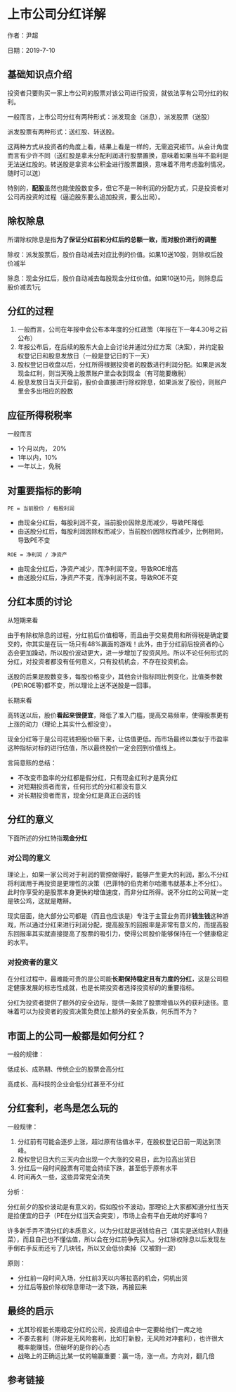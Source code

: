 # 上市公司分红详解

作者：尹超

日期：2019-7-10

## 基础知识点介绍

投资者只要购买一家上市公司的股票对该公司进行投资，就依法享有公司分红的权利。

一般而言，上市公司分红有两种形式：派发现金（派息），派发股票（送股）

派发股票有两种形式：送红股、转送股。

这两种方式从投资者的角度上看，结果上看是一样的，无需追究细节。从会计角度而言有少许不同（送红股是拿未分配利润进行股票置换，意味着如果当年不盈利是无法送红股的。转送股是拿资本公积金进行股票置换，意味着不用考虑盈利情况，随时可以送）

特别的，**配股**虽然也能使股数变多，但它不是一种利润的分配方式，只是投资者对公司再投资的过程（逼迫股东要么追加投资，要么出局）。

## 除权除息

所谓除权除息是指**为了保证分红前和分红后的总额一致，而对股价进行的调整**

除权：派发股票后，股价自动减去对应比例的价值。如果10送10股，则除权后股价减半

除息：现金分红后，股价自动减去每股现金分红价值。如果10送10元，则除息后股价减去1元

## 分红的过程

1. 一般而言，公司在年报中会公布本年度的分红政策（年报在下一年4.30号之前公布）
2. 年报公布后，在后续的股东大会上会讨论并通过分红方案（决案），并约定股权登记日和股息发放日（一般是登记日的下一天）
3. 股权登记日收盘以后，分红所得根据投资者的股数进行利润分配。如果是派发现金红利，则当天晚上股票账户里会收到现金（有可能要缴税）
4. 股息发放日当天开盘前，股价会直接进行除权除息，如果派发了股份，则账户里会多出相应的股数

## 应征所得税税率

一般而言

- 1个月以内， 20%
- 1年以内，10%
- 一年以上，免税

## 对重要指标的影响

`PE = 当前股价 / 每股利润`

- 由现金分红后，每股利润不变，当前股价因除息而减少，导致PE降低
- 由送股分红后，每股利润因除权而减少，当前股价因除权而减少，比例相同，导致PE不变

`ROE = 净利润 / 净资产`

- 由现金分红后，净资产减少，而净利润不变。导致ROE增高
- 由送股分红后，净资产不变，而净利润不变。导致ROE不变

## 分红本质的讨论

从短期来看

由于有除权除息的过程，分红前后价值相等，而且由于交易费用和所得税是确定要交的，你其实是在玩一场只有48%赢面的游戏！此外，由于分红前后投资者的心态会更加躁动，所以股价波动更大，进一步增加了投资风险。所以不论任何形式的分红，对投资者都没有任何意义，只有投机机会，不存在投资机会。

送股的后果是股数变多，每股价格变少，其他会计指标同比例变化，比值类参数（PE\ROE等)都不变，所以理论上送不送股是一回事。

长期来看

高转送以后，股价**看起来很便宜**，降低了准入门槛，提高交易频率，使得股票更有上涨的动力（理论上其实什么都没变）。

现金分红等于是公司花钱把股价砸下来，让估值更低。而市场最终以类似于市盈率这种指标对标的进行估值，所以最终股价一定会回到价值线上。

言简意赅的总结：

- 不改变市盈率的分红都是假分红，只有现金红利才是真分红
- 对短期投资者而言，任何形式的分红都没有意义
- 对长期投资者而言，现金分红是真正白送的钱

## 分红的意义

下面所述的分红特指**现金分红**

### 对公司的意义

理论上，如果一家公司对于利润的管控做得好，能够产生更大的利润，那么不分红将利润用于再投资是更理性的决策（巴菲特的伯克希尔哈撒韦就基本上不分红）。此时你享受的是股票本身更快的增值速度，而非分红所得。说不分红的公司就一定是铁公鸡，这就是瞎掰。

现实层面，绝大部分公司都是（而且也应该是）专注于主营业务而非**钱生钱**这种游戏，所以通过分红来进行利润分配，提高股东的回报率是非常有意义的，而提高股东回报率其实就直接提高了股票的吸引力，使得公司股价能够保持在一个健康稳定的水平。

### 对投资者的意义

在分红过程中，最难能可贵的是公司能**长期保持稳定且有力度的分红**，这是公司稳定健康发展的标志性成就，也是长期投资者选择投资标的的重要指标。

分红为投资者提供了额外的安全边际，提供一条除了股票增值以外的获利途径。意味着可以为投资者的投资决策免费加上额外的安全系数，何乐而不为？

## 市面上的公司一般都是如何分红？

一般的规律：

低成长、成熟期、传统企业的股票会高分红

高成长、高科技的企业会低分红甚至不分红

## 分红套利，老鸟是怎么玩的

一般规律：

1. 分红前有可能会逐步上涨，超过原有估值水平，在股权登记日前一周达到顶峰。
2. 股权登记日大约三天内会出现一个大涨的交易日，此为拉高出货日
3. 分红后一段时间股票有可能会持续下跌，甚至低于原有水平
4. 时间再久一些，这些异常完全消失

分析：

分红前夕的股价波动是有意义的，假如股价不波动，那理论上大家都知道分红当天是捡便宜的日子（PE在分红当天会突变），市场上会有平白无故的好事吗？

许多新手弄不清分红的本质意义，以为分红就是送钱给自己（其实是送给别人割韭菜），而且自己也不懂估值，所以会在分红前争先买入。分红除权除息以后发现左手倒右手反而还亏了几块钱，所以又会低价卖掉（又被割一波）

原则：

- 分红前一段时间入场，分红前3天以内等拉高的机会，伺机出货
- 分红后等股价除权除息带动一波下跌，再接回来

## 最终的启示

- 尤其珍视能长期稳定分红的公司，投资组合中一定要给他们一席之地
- 不要去套利（除非是无风险套利，比如打新股，无风险对冲套利），也许很大概率能赚钱，但破坏的是你的心态
- 战略上的正确远比某一仗的输赢重要：赢一场，涨一点。方向对，翻几倍



## 参考链接